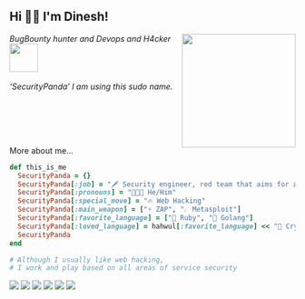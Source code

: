 <h2> Hi 👋🏼 I'm Dinesh!</h2>
<img align='right' src="https://user-images.githubusercontent.com/13212227/216361867-d352f366-48e4-4085-8c14-266655973557.png" width="200">
<p><em>BugBounty hunter and Devops and H4cker <img src="https://github.com/hahwul/hahwul/assets/13212227/af41f7bf-5b41-42dd-aed3-8560a6e3187d" width="50"><br><br>
  ‘SecurityPanda’ I am using this sudo name.
</em></p>
<br><br><br><br>

More about me...

```ruby
def this_is_me
  SecurityPanda = {}
  SecurityPanda[:job] = "🗡 Security engineer, red team that aims for a purple team"
  SecurityPanda[:pronouns] = "🧑🏽‍💻 He/Him"
  SecurityPanda[:special_move] = "🔥 Web Hacking"
  SecurityPanda[:main_weapon] = ["⚡️ ZAP", "☄️ Metasploit"]
  SecurityPanda[:favorite_language] = ["💎 Ruby", "🐹 Golang"]
  SecurityPanda[:loved_language] = hahwul[:favorite_language] << "💎 Crystal"
  SecurityPanda
end

# Although I usually like web hacking, 
# I work and play based on all areas of service security
```

![](https://img.shields.io/badge/Ruby-CC342D?style=for-the-badge&logo=ruby&logoColor=white)
![](https://img.shields.io/badge/Ruby_on_Rails-CC0000?style=for-the-badge&logo=ruby-on-rails&logoColor=white)
![](https://img.shields.io/badge/Crystal-000000?style=for-the-badge&logo=crystal&logoColor=white)
![](https://img.shields.io/badge/Go-00ADD8?style=for-the-badge&logo=go&logoColor=white)
![](https://img.shields.io/badge/Metasploit-2596CD?style=for-the-badge&logo=metasploit&logoColor=white)
![](https://img.shields.io/badge/ZAP-00549E?style=for-the-badge&logo=zap&logoColor=white)
